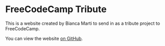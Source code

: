# FreeCodeCamp Tribute
This is a website created by Bianca Marti to send in as a tribute project to FreeCodeCamp.

You can view the website [on GitHub](https://nova-web-dev.github.io/ws-tribute-bianca/).